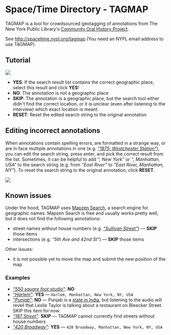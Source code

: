 # Space/Time Directory - TAGMAP

TAGMAP is a tool for crowdsourced geotagging of annotations from The New York Public Library's [Community Oral History Project](http://oralhistory.nypl.org/).

See http://spacetime.nypl.org/tagmap (You need an NYPL email address to use TAGMAP).

## Tutorial

![](screenshot.png)

- **YES**: If the search result list contains the correct geographic place, select this result and click **YES**!
- **NO**: The annotation is not a geographic place
- **SKIP**: The annotation is a geographic place, but the search tool either didn't find the correct location, or it is unclear (even after listening to the interview) which exact location is meant.
- **RESET**: Reset the edited search string to the original annotation

## Editing incorrect annotations

When annotations contain spelling errors, are formatted in a strange way, or are in face multiple annotations in one (e.g. [_“1875; Westchester Station”_](http://spacetime.nypl.org/tagmap/#/tom-vasti-t707ay_ann_4531_4533)), you can edit the search string, press enter, and pick the correct result from the list. Sometimes, it can be helpful to add _“, New York”_ or _“, Manhattan, USA”_ to the search string (e.g. from _“East River”_ to _“East River, Manhattan, NY”_). To reset the search string to the original annotation, click **RESET**.

![](edit-annotation.gif)

## Known issues

Under the hood, TAGMAP uses [Mapzen Search](https://mapzen.com/products/search/), a search engine for geographic names. Mapzen Search is free and usually works pretty well, but it does not find the following annotations:

- street names without house numbers (e.g. [_“Sullivan Street”_](http://spacetime.nypl.org/tagmap/#/elaine-mobray-cdgxj0_ann_69_71)) — **SKIP** those items
- intersections (e.g. _“5th Ave and 42nd St”_) — **SKIP** those items

Other issues:

- it is not possible yet to move the map and submit the new position of the map

### Examples

- [_“550 square foot studio”_](http://spacetime.nypl.org/tagmap/#/manya-ellenberg-and-rachel-glickstein-piz21h_ann_66_68): **NO**
- [_“Harlem”_](http://spacetime.nypl.org/tagmap/#/kathy-bristow-g6uztv_ann_17_19): **YES** — `Harlem, Manhattan, New York, NY, USA`
- [_“Punjab”_](http://spacetime.nypl.org/tagmap/#/leslie-taylor-3hkc34_ann_508_510): **NO** — Punjab is a [state in India](https://en.wikipedia.org/wiki/Punjab,_India), but listening to the audio will reveil that Leslie Taylor is talking about a restaurant on Bleecker Street. SKIP this item for now.
- [_“187 Street”_](http://spacetime.nypl.org/tagmap/#/ed-lehner-z1s7bn_ann_2893_2895): **SKIP** — TAGMAP cannot currently find streets without house numbers
- [_“420 Broadway”_](http://spacetime.nypl.org/tagmap/#/zigi-ben-haim-6vql95_ann_305_307): **YES** — `420 Broadway, Manhattan, New York, NY, USA`


